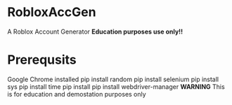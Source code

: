 # RobloxAccGen
A Roblox Account Generator **Education purposes use only!!**
# Prerequsits
Google Chrome installed
pip install random
pip install selenium
pip install sys
pip install time
pip install
pip install webdriver-manager
**WARNING**
This is for education and demostation purposes only
